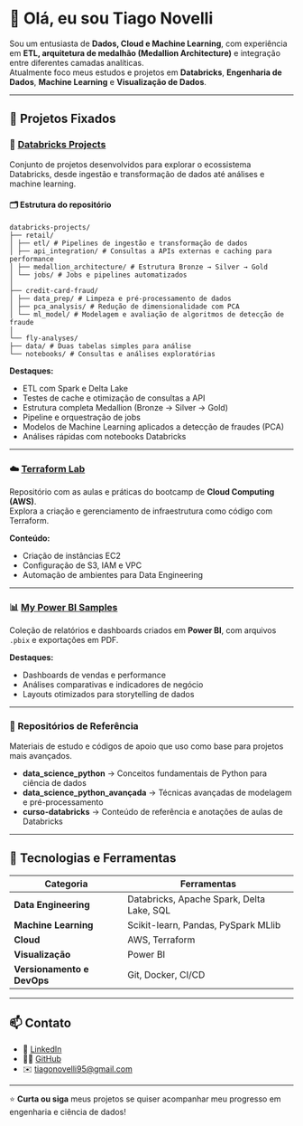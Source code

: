 # 👋 Olá, eu sou Tiago Novelli

Sou um entusiasta de **Dados, Cloud e Machine Learning**, com experiência em **ETL, arquitetura de medalhão (Medallion Architecture)** e integração entre diferentes camadas analíticas.  
Atualmente foco meus estudos e projetos em **Databricks**, **Engenharia de Dados**, **Machine Learning** e **Visualização de Dados**.

---

## 🚀 Projetos Fixados

### 🧱 [Databricks Projects](https://github.com/TiagoNovelli/databricks-projects)

Conjunto de projetos desenvolvidos para explorar o ecossistema Databricks, desde ingestão e transformação de dados até análises e machine learning.

#### 🗂️ Estrutura do repositório

```
databricks-projects/
├── retail/
│ ├── etl/ # Pipelines de ingestão e transformação de dados
│ ├── api_integration/ # Consultas a APIs externas e caching para performance
│ ├── medallion_architecture/ # Estrutura Bronze → Silver → Gold
│ └── jobs/ # Jobs e pipelines automatizados
│
├── credit-card-fraud/
│ ├── data_prep/ # Limpeza e pré-processamento de dados
│ ├── pca_analysis/ # Redução de dimensionalidade com PCA
│ └── ml_model/ # Modelagem e avaliação de algoritmos de detecção de fraude
│
└── fly-analyses/
├── data/ # Duas tabelas simples para análise
└── notebooks/ # Consultas e análises exploratórias
```

**Destaques:**
- ETL com Spark e Delta Lake  
- Testes de cache e otimização de consultas a API  
- Estrutura completa Medallion (Bronze → Silver → Gold)  
- Pipeline e orquestração de jobs  
- Modelos de Machine Learning aplicados a detecção de fraudes (PCA)  
- Análises rápidas com notebooks Databricks  

---

### ☁️ [Terraform Lab](https://github.com/TiagoNovelli/terraform-lab)
Repositório com as aulas e práticas do bootcamp de **Cloud Computing (AWS)**.  
Explora a criação e gerenciamento de infraestrutura como código com Terraform.

**Conteúdo:**
- Criação de instâncias EC2  
- Configuração de S3, IAM e VPC  
- Automação de ambientes para Data Engineering  

---

### 📊 [My Power BI Samples](https://github.com/TiagoNovelli/my_power_bi_samples)
Coleção de relatórios e dashboards criados em **Power BI**, com arquivos `.pbix` e exportações em PDF.

**Destaques:**
- Dashboards de vendas e performance  
- Análises comparativas e indicadores de negócio  
- Layouts otimizados para storytelling de dados  

---

### 🧠 Repositórios de Referência
Materiais de estudo e códigos de apoio que uso como base para projetos mais avançados.

- **data_science_python** → Conceitos fundamentais de Python para ciência de dados  
- **data_science_python_avançada** → Técnicas avançadas de modelagem e pré-processamento  
- **curso-databricks** → Conteúdo de referência e anotações de aulas de Databricks  

---

## 🧩 Tecnologias e Ferramentas

| Categoria | Ferramentas |
|------------|--------------|
| **Data Engineering** | Databricks, Apache Spark, Delta Lake, SQL |
| **Machine Learning** | Scikit-learn, Pandas, PySpark MLlib |
| **Cloud** | AWS, Terraform |
| **Visualização** | Power BI |
| **Versionamento e DevOps** | Git, Docker, CI/CD |

---

## 📫 Contato

- 💼 [LinkedIn](https://www.linkedin.com/in/tiagonovelli)
- 🧑‍💻 [GitHub](https://github.com/TiagoNovelli)
- ✉️ tiagonovelli95@gmail.com

---

⭐ **Curta ou siga** meus projetos se quiser acompanhar meu progresso em engenharia e ciência de dados!
